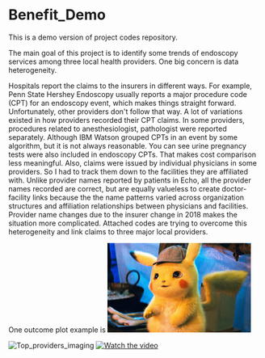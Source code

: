 # Benefit_Demo
This is a demo version of project codes repository.

The main goal of this project is to identify some trends of endoscopy services among three local health providers. One big concern is data heterogeneity.

Hospitals report the claims to the insurers in different ways. For example, Penn State Hershey Endoscopy usually reports a major procedure code (CPT) for an endoscopy event, which makes things straight forward. Unfortunately, other providers don't follow that way. A lot of variations existed in how providers recorded their CPT claims. In some providers, procedures related to anesthesiologist, pathologist were reported separately. Although IBM Watson grouped CPTs in an event by some algorithm, but it is not always reasonable. You can see urine pregnancy tests were also included in endoscopy CPTs. That makes cost comparison less meaningful. Also, claims were issued by individual physicians in some providers. So I had to track them down to the facilities they are affiliated with. Unlike provider names reported by patients in Echo, all the provider names recorded are correct, but are equally valueless to create doctor-facility links because the the name patterns varied across organization structures and affiliation relationships between physicians and facilities. Provider name changes due to the insurer change in 2018 makes the situation more complicated. Attached codes are trying to overcome this heterogeneity and link claims to three major local providers.


One outcome plot example is 
![Example](/images/pokemon.jpg)


![Top_providers_imaging](https://user-images.githubusercontent.com/21266752/66928200-04ef4780-efff-11e9-8cf3-abe670089ed3.jpg)
[![Watch the video](https://img.youtube.com/vi/T-D1KVIuvjA/maxresdefault.jpg)](https://youtu.be/T-D1KVIuvjA)
